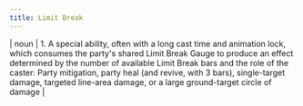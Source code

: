 ```yaml
---
title: Limit Break
---
```

| noun | 1.  	A special ability, often with a long cast time and animation lock, which consumes the party's shared Limit Break Gauge to produce an effect determined by the number of available Limit Break bars and the role of the caster: Party mitigation, party heal (and revive, with 3 bars), single-target damage, targeted line-area damage, or a large ground-target circle of damage	|